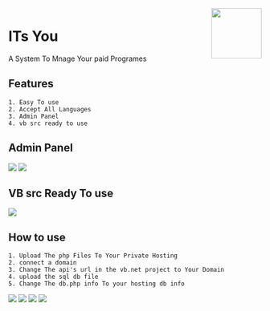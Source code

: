 <img src="https://avatars.githubusercontent.com/u/79379503?s=400&u=3e2a884adc363290d508371047415f3bd7fb367e&v=4" width="100" height="auto" align="right">

ITs You
=================

A System To Mnage Your paid Programes

Features
------
```
1. Easy To use
2. Accept All Languages
3. Admin Panel
4. vb src ready to use
```

Admin Panel
------
<img src="https://k.top4top.io/p_1882lh5qd1.png">
<img src="https://l.top4top.io/p_188288dzo2.png">

VB src Ready To use
------
<img src="https://l.top4top.io/p_18822fbdk1.png">

How to use
------
```
1. Upload The php Files To Your Private Hosting
2. connect a domain
3. Change The api's url in the vb.net project to Your Domain
4. upload the sql db file
5. Change The db.php info To your hosting db info
```
<img src="https://a.top4top.io/p_1882aisns1.png">
<img src="https://d.top4top.io/p_1882719p41.png">
<img src="https://j.top4top.io/p_1882nf5im1.png">
<img src="https://d.top4top.io/p_18829as651.png">
